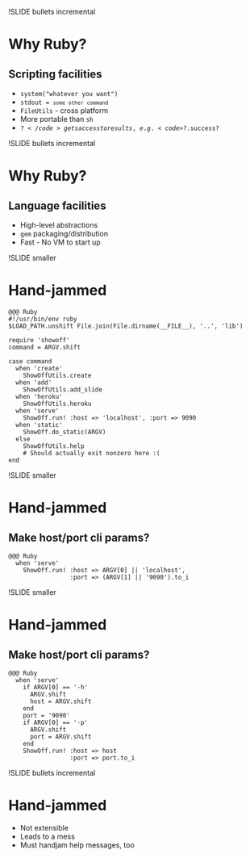 !SLIDE bullets incremental
# Why Ruby? #
## Scripting facilities
* <code>system("whatever you want")</code>
* <code>stdout = `some other command`</code>
* <code>FileUtils</code> - cross platform
* More portable than <code>sh</code>
* <code>$?</code> gets access to results, e.g. <code>$?.success?</code>

!SLIDE bullets incremental
# Why Ruby? #
## Language facilities
* High-level abstractions
* <code>gem</code> packaging/distribution
* Fast - No VM to start up

!SLIDE smaller
# Hand-jammed #

    @@@ Ruby
    #!/usr/bin/env ruby
    $LOAD_PATH.unshift File.join(File.dirname(__FILE__), '..', 'lib')

    require 'showoff'
    command = ARGV.shift

    case command
      when 'create'
        ShowOffUtils.create
      when 'add'
        ShowOffUtils.add_slide
      when 'heroku'
        ShowOffUtils.heroku
      when 'serve'
        ShowOff.run! :host => 'localhost', :port => 9090
      when 'static' 
        ShowOff.do_static(ARGV)
      else
        ShowOffUtils.help
        # Should actually exit nonzero here :(
    end

!SLIDE smaller
# Hand-jammed #
## Make host/port cli params? ##

    @@@ Ruby
      when 'serve'
        ShowOff.run! :host => ARGV[0] || 'localhost', 
                     :port => (ARGV[1] || '9090').to_i

!SLIDE smaller
# Hand-jammed #
## Make host/port cli params? ##

    @@@ Ruby
      when 'serve'
        if ARGV[0] == '-h'
          ARGV.shift
          host = ARGV.shift
        end
        port = '9090'
        if ARGV[0] == '-p'
          ARGV.shift
          port = ARGV.shift
        end
        ShowOff.run! :host => host
                     :port => port.to_i


!SLIDE bullets incremental
# Hand-jammed #
* Not extensible
* Leads to a mess
* Must handjam help messages, too


